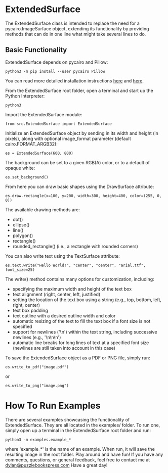 # ExtendedSurface

The ExtendedSurface class is intended to replace the need for a pycairo.ImageSurface object, extending its functionality by providing methods that can do in one line what might take several lines to do.

## Basic Functionality
ExtendedSurface depends on pycairo and Pillow:
```
python3 -m pip install --user pycairo Pillow
```
You can read more detailed installation instructions [here](https://pycairo.readthedocs.io/en/latest/getting_started.html) and [here](https://pillow.readthedocs.io/en/stable/installation.html).

From the ExtendedSurface root folder, open a terminal and start up the Python Interpreter:
```
python3
```
Import the ExtendedSurface module:
```
from src.ExtendedSurface import ExtendedSurface
```
Initialize an ExtendedSurface object by sending in its width and height (in pixels), along with optional image_format parameter (default cairo.FORMAT_ARGB32):
```
es = ExtendedSurface(600, 800)
```
The background can be set to a given RGB(A) color, or to a default of opaque white:
```
es.set_background()
```
From here you can draw basic shapes using the DrawSurface attribute:
```
es.draw.rectangle(x=100, y=200, width=300, height=400, color=(255, 0, 0))
```
The available drawing methods are:
- dot()
- ellipse()
- line()
- polygon()
- rectangle()
- rounded_rectangle() (i.e., a rectangle with rounded corners)

You can also write text using the TextSurface attribute:
```
es.text.write("Hello World!", "center", "center", "arial.ttf", font_size=25)
```
The write() method contains many options for customization, including:
- specifying the maximum width and height of the text box
- text alignment (right, center, left, justified)
- setting the location of the text box using a string (e.g., top, bottom, left, right, center)
- text box padding
- text outline with a desired outline width and color
- automatic resizing of the text to fill the text box if a font size is not specified
- support for newlines ('\n') within the text string, including successive newlines (e.g., '\n\n\n')
- automatic line breaks for long lines of text at a specified font size (newlines are still taken into account in this case)

To save the ExtendedSurface object as a PDF or PNG file, simply run:
```
es.write_to_pdf("image.pdf")
```
or
```
es.write_to_png("image.png")
```

# How To Run Examples
There are several examples showcasing the functionality of ExtendedSurface. They are all located in the examples/ folder.
To run one, simply open up a terminal in the ExtendedSurface root folder and run:
```
python3 -m examples.example_*
```
where 'example_*' is the name of an example. When run, it will save the resulting image in the root folder.
Play around and have fun! If you have any comments, questions, or general feedback, feel free to contact me at dylan@puzzlebookspress.com
Have a great day!
